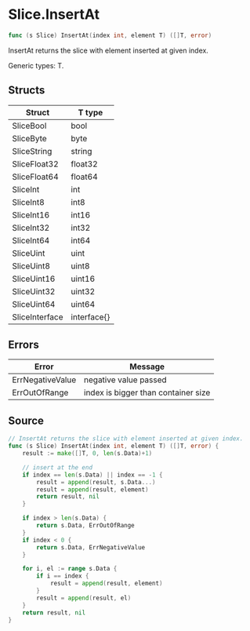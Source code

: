 # Slice.InsertAt

```go
func (s Slice) InsertAt(index int, element T) ([]T, error)
```

InsertAt returns the slice with element inserted at given index.

Generic types: T.

## Structs

| Struct | T type |
| ------ | ------ |
| SliceBool | bool |
| SliceByte | byte |
| SliceString | string |
| SliceFloat32 | float32 |
| SliceFloat64 | float64 |
| SliceInt | int |
| SliceInt8 | int8 |
| SliceInt16 | int16 |
| SliceInt32 | int32 |
| SliceInt64 | int64 |
| SliceUint | uint |
| SliceUint8 | uint8 |
| SliceUint16 | uint16 |
| SliceUint32 | uint32 |
| SliceUint64 | uint64 |
| SliceInterface | interface{} |

## Errors

| Error | Message |
| -------- | ------ |
| ErrNegativeValue | negative value passed |
| ErrOutOfRange | index is bigger than container size |

## Source

```go
// InsertAt returns the slice with element inserted at given index.
func (s Slice) InsertAt(index int, element T) ([]T, error) {
	result := make([]T, 0, len(s.Data)+1)

	// insert at the end
	if index == len(s.Data) || index == -1 {
		result = append(result, s.Data...)
		result = append(result, element)
		return result, nil
	}

	if index > len(s.Data) {
		return s.Data, ErrOutOfRange
	}
	if index < 0 {
		return s.Data, ErrNegativeValue
	}

	for i, el := range s.Data {
		if i == index {
			result = append(result, element)
		}
		result = append(result, el)
	}
	return result, nil
}
```

